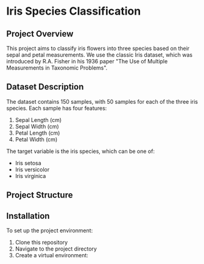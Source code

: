 # Iris Species Classification

## Project Overview

This project aims to classify iris flowers into three species based on their sepal and petal measurements. We use the classic Iris dataset, which was introduced by R.A. Fisher in his 1936 paper "The Use of Multiple Measurements in Taxonomic Problems".

## Dataset Description

The dataset contains 150 samples, with 50 samples for each of the three iris species. Each sample has four features:

1. Sepal Length (cm)
2. Sepal Width (cm)
3. Petal Length (cm)
4. Petal Width (cm)

The target variable is the iris species, which can be one of:

- Iris setosa
- Iris versicolor
- Iris virginica

## Project Structure

## Installation

To set up the project environment:

1. Clone this repository
2. Navigate to the project directory
3. Create a virtual environment:
